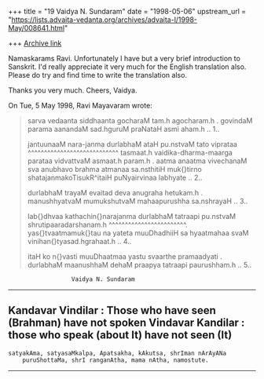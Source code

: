 +++
title = "19 Vaidya N. Sundaram"
date = "1998-05-06"
upstream_url = "https://lists.advaita-vedanta.org/archives/advaita-l/1998-May/008641.html"

+++
[Archive link](https://lists.advaita-vedanta.org/archives/advaita-l/1998-May/008641.html)

Namaskarams Ravi.
 Unfortunately I have but a very brief introduction to Sanskrit. I'd
really appreciate it very much for the English translation also. Please
do try and find time to write the translation also.

Thanks you very much.
Cheers,
Vaidya.

On Tue, 5 May 1998, Ravi Mayavaram wrote:

> sarva vedaanta siddhaanta gocharaM tam.h  agocharam.h .
> govindaM parama aanandaM sad.hguruM praNataH asmi aham.h .. 1..
>
> jantuunaaM nara-janma durlabhaM ataH pu.nstvaM tato viprataa
>                                  ^^^^^^^^^^^^^^^^^^^^^^^^^^^^
> tasmaat.h vaidika-dharma-maarga parataa vidvattvaM asmaat.h param.h .
> aatma anaatma vivechanaM sva anubhavo brahma atmanaa sa.nsthitiH
> muk{}tirno shatajanmakoTisukR^itaiH puNyairvinaa labhyate .. 2..
>
> durlabhaM trayaM evaitad deva anugraha hetukam.h .
> manushhyatvaM mumukshutvaM mahaapurushha sa.nshrayaH .. 3..
>
> lab{}dhvaa kathachin{}narajanma durlabhaM
>     tatraapi pu.nstvaM shrutipaaradarshanam.h
> ^^^^^^^^^^^^^^^^^^^^^^^^.
> yas{}tvaatmamuk{}tau na yateta muuDhadhiiH
>     sa hyaatmahaa svaM vinihan{}tyasad.hgrahaat.h .. 4..
>
> itaH ko n{}vasti muuDhaatmaa yastu svaarthe pramaadyati .
> durlabhaM maanushhaM dehaM praapya tatraapi paurushham.h .. 5..


                      Vaidya N. Sundaram
------------------------------------------------------------------------
 Kandavar Vindilar      : Those who have seen (Brahman) have not spoken
  Vindavar Kandilar     :   those who speak (about It) have not seen (It)
------------------------------------------------------------------------
    satyakAma, satyasaMkalpa, Apatsakha, kAkutsa, shrIman nArAyANa
        puruShottaMa, shrI ranganAtha, mama nAtha, namostute.
------------------------------------------------------------------------

